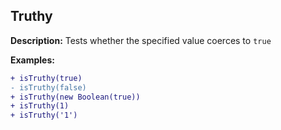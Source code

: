 ## Truthy
**Description:** Tests whether the specified value coerces to `true`

**Examples:**
``` diff
+ isTruthy(true)
- isTruthy(false)
+ isTruthy(new Boolean(true))
+ isTruthy(1)
+ isTruthy('1')
```

